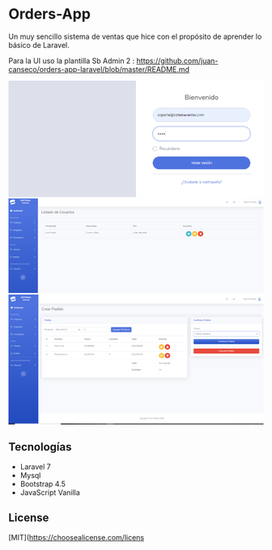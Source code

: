 # Orders-App
Un muy sencillo sistema de ventas que hice con el propósito de aprender lo básico de Laravel.

Para la UI uso la plantilla Sb Admin 2 :
https://github.com/juan-canseco/orders-app-laravel/blob/master/README.md


![capture-1](https://github.com/juan-canseco/orders-app-laravel/blob/master/captures/login.png)
![capture-2](https://github.com/juan-canseco/orders-app-laravel/blob/master/captures/users.png)
![capture-3](https://github.com/juan-canseco/orders-app-laravel/blob/master/captures/crear_pedido.png)


## Tecnologías
- Laravel 7
- Mysql
- Bootstrap 4.5
- JavaScript Vanilla


## License
[MIT](https://choosealicense.com/licens
